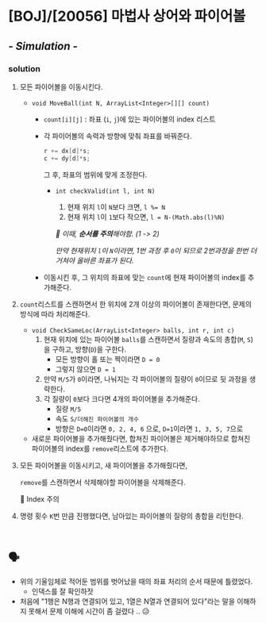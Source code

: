 # [BOJ]/[20056] 마법사 상어와 파이어볼

## *- Simulation -*

### solution

1. 모든 파이어볼을 이동시킨다.

   * `void MoveBall(int N, ArrayList<Integer>[][] count)`

     * `count[i][j]` : 좌표 (`i`, `j`)에 있는 파이어볼의 index 리스트

     * 각 파이어볼의 속력과 방향에 맞춰 좌표를 바꿔준다.

       ```java
       r += dx[d]*s;
       c += dy[d]*s;
       ```

       그 후, 좌표의 범위에 맞게 조정한다.

       * `int checkValid(int l, int N)`

         1. 현재 위치 `l`이 `N`보다 크면, `l %= N`
         2. 현재 위치 `l`이 `1`보다 작으면, `l = N-(Math.abs(l)%N)`

         *:star2: 이때, **순서를 주의**해야함. (1 -> 2)*

          *만약 현재위치 `l`이 `N`이라면, 1번 과정 후 `0`이 되므로 2번과정을 한번 더 거쳐야 올바른 좌표가 된다.*

     * 이동시킨 후, 그 위치의 좌표에 맞는 `count`에 현재 파이어볼의 index를 추가해준다.

2. `count`리스트를 스캔하면서 한 위치에 2개 이상의 파이어볼이 존재한다면, 문제의 방식에 따라 처리해준다.

   * `void CheckSameLoc(ArrayList<Integer> balls, int r, int c)`
     1. 현재 위치에 있는 파이어볼 `balls`를 스캔하면서 질량과 속도의 총합(`M`, `S`)을 구하고, 방향(`D`)을 구한다.
        * 모든 방향이 홀 또는 짝이라면 `D = 0`
        * 그렇지 않으면 `D = 1`
     2. 만약 `M/5`가 `0`이라면, 나눠지는 각 파이어볼의 질량이 `0`이므로 뒷 과정을 생략한다.
     3. 각 질량이 `0`보다 크다면 4개의 파이어볼을 추가해준다.
        * 질량 `M/5`
        * 속도 `S/더해진 파이어볼의 개수`
        * 방향은 `D=0`이라면 `0, 2, 4, 6` 으로, `D=1`이라면 `1, 3, 5, 7`으로
   * 새로운 파이어볼을 추가해줬다면, 합쳐진 파이어볼은 제거해야하므로 합쳐진 파이어볼의 index를 `remove`리스트에 추가한다.

3. 모든 파이어볼을 이동시키고, 새 파이어볼을 추가해줬다면,

   `remove`를 스캔하면서 삭제해야할 파이어볼을 삭제해준다.

   :star2: Index 주의

4. 명령 횟수 `K`번 만큼 진행했다면, 남아있는 파이어볼의 질량의 총합을 리턴한다.

</br>

## :speaking_head:

* 위의 기울임체로 적어둔 범위를 벗어났을 때의 좌표 처리의 순서 때문에 틀렸었다.
  * 인덱스를 잘 확인하잣
* 처음에 "1행은 N행과 연결되어 있고, 1열은 N열과 연결되어 있다"라는 말을 이해하지 못해서 문제 이해에 시간이 좀 걸렸다 .. 😥

